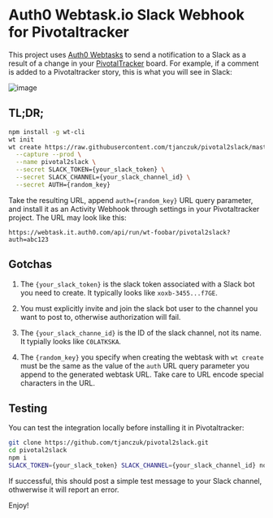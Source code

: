 Auth0 Webtask.io Slack Webhook for Pivotaltracker
===

This project uses [Auth0 Webtasks](https://webtask.io) to send a notification to a Slack as a result of a change in your [PivotalTracker](https://pivotaltracker.com) board. For example, if a comment is added to a Pivotaltracker story, this is what you will see in Slack: 

![image](https://cloud.githubusercontent.com/assets/822369/14529710/3b52f3d6-022c-11e6-8c22-6d0e6c45b40d.png)

## TL;DR;

```bash
npm install -g wt-cli
wt init
wt create https://raw.githubusercontent.com/tjanczuk/pivotal2slack/master/pivotal2slack.js \
  --capture --prod \
  --name pivotal2slack \
  --secret SLACK_TOKEN={your_slack_token} \
  --secret SLACK_CHANNEL={your_slack_channel_id} \
  --secret AUTH={random_key}
``` 

Take the resulting URL, append `auth={random_key}` URL query parameter, and install it as an Activity Webhook through settings in your Pivotaltracker project. The URL may look like this: 

```
https://webtask.it.auth0.com/api/run/wt-foobar/pivotal2slack?auth=abc123
```

## Gotchas

1. The `{your_slack_token}` is the slack token associated with a Slack bot you need to create. It typically looks like `xoxb-3455...f7GE`.  

2. You must explicitly invite and join the slack bot user to the channel you want to post to, otherwise authorization will fail. 

3. The `{your_slack_channe_id}` is the ID of the slack channel, not its name. It typially looks like `C0LATKSKA`. 

4. The `{random_key}` you specify when creating the webtask with `wt create` must be the same as the value of the `auth` URL query parameter you append to the generated webtask URL. Take care to URL encode special characters in the URL. 

## Testing

You can test the integration locally before installing it in Pivotaltracker: 

```bash
git clone https://github.com/tjanczuk/pivotal2slack.git
cd pivotal2slack
npm i
SLACK_TOKEN={your_slack_token} SLACK_CHANNEL={your_slack_channel_id} node pivotal2slack.js
```

If successful, this should post a simple test message to your Slack channel, othwerwise it will report an error. 

Enjoy!

